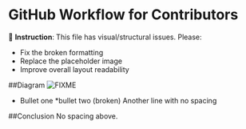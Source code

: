 # GitHub Workflow for Contributors

🎨 **Instruction**: This file has visual/structural issues. Please:
- Fix the broken formatting
- Replace the placeholder image
- Improve overall layout readability

##Diagram
![FIXME](FIXME.jpg)

* Bullet one
*bullet two (broken)
Another line with no spacing

##Conclusion
No spacing above.
